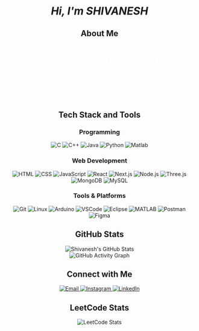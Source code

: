 <h1 align="center"><strong><em>Hi, I'm SHIVANESH</em></strong></h1>

<h2 align="center">About Me</h2>
<div align="center" style="max-width: 800px; margin: 0 auto; font-family: 'Arial', sans-serif;">
  <p style="font-size: 18px; color: #FFFFFF; line-height: 1.6;">
    🌱 Currently diving into <strong>Full Stack Development</strong>.<br/>
    💡 Passionate about crafting <strong>clean, responsive user interfaces</strong>.<br/>
    🔭 Constantly learning and building cool projects that blend tech and creativity.
  </p>
</div>

<h2 align="center">Tech Stack and Tools</h2>

<div align="center">
  <h3>Programming</h3>
  <div>
    <img src="https://skillicons.dev/icons?i=c" title="C"/>
    <img src="https://skillicons.dev/icons?i=cpp" title="C++"/>
    <img src="https://skillicons.dev/icons?i=java" title="Java"/>
    <img src="https://skillicons.dev/icons?i=python" title="Python"/>
    <img src="https://skillicons.dev/icons?i=matlab" title="Matlab"/>
  </div>

  <h3>Web Development</h3>
  <div>
    <img src="https://skillicons.dev/icons?i=html" title="HTML"/>
    <img src="https://skillicons.dev/icons?i=css" title="CSS"/>
    <img src="https://skillicons.dev/icons?i=js" title="JavaScript"/>
    <img src="https://skillicons.dev/icons?i=react" title="React"/>
    <img src="https://skillicons.dev/icons?i=nextjs" title="Next.js"/>
    <img src="https://skillicons.dev/icons?i=nodejs" title="Node.js"/>
    <img src="https://skillicons.dev/icons?i=threejs" title="Three.js"/>    
    <img src="https://skillicons.dev/icons?i=mongodb" title="MongoDB"/>
    <img src="https://skillicons.dev/icons?i=mysql" title="MySQL"/>
  </div>

  <h3>Tools & Platforms</h3>
  <div>
    <img src="https://skillicons.dev/icons?i=git" title="Git"/>
    <img src="https://skillicons.dev/icons?i=linux" title="Linux"/>
    <img src="https://skillicons.dev/icons?i=arduino" title="Arduino"/>
    <img src="https://skillicons.dev/icons?i=vscode" title="VSCode"/>
    <img src="https://skillicons.dev/icons?i=eclipse" title="Eclipse"/>
    <img src="https://skillicons.dev/icons?i=matlab" title="MATLAB"/>
    <img src="https://skillicons.dev/icons?i=postman" title="Postman"/>
    <img src="https://skillicons.dev/icons?i=figma" title="Figma"/>
  </div>
</div>

<h2 align="center">GitHub Stats</h2>
<div align="center">
  <img src="https://github-readme-stats.vercel.app/api?username=shivanesh1495&theme=gotham&show_icons=true&hide_border=true&count_private=true" alt="Shivanesh's GitHub Stats" />
  <br/>
  <img src="https://github-readme-activity-graph.vercel.app/graph?username=shivanesh1495&theme=react-dark" alt="GitHub Activity Graph" />
</div>

<h2 align="center">Connect with Me</h2>
<div align="center">
  <a href="mailto:mcshivanesh777@gmail.com" target="_blank">
    <img src="https://skillicons.dev/icons?i=gmail" title="Email" />
  </a>
  <a href="https://instagram.com/shivanesh_1495" target="_blank">
    <img src="https://skillicons.dev/icons?i=instagram" title="Instagram" />
  </a>
  <a href="https://www.linkedin.com/in/shivanesh-m-c-9aa8a12a3" target="_blank">
    <img src="https://skillicons.dev/icons?i=linkedin" title="LinkedIn" />
  </a>
</div>
<div>
  <h2 align="center">LeetCode Stats</h2>
<div align="center">
  <img src="https://leetcard.jacoblin.cool/Shivanesh_1495?ext=contest" alt="LeetCode Stats" />
</div>

</div>

